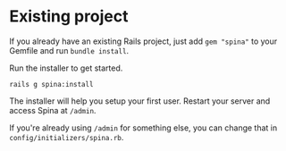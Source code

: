 # Existing project

If you already have an existing Rails project, just add `gem "spina"` to your Gemfile and run `bundle install`.

Run the installer to get started.

```
rails g spina:install
```

The installer will help you setup your first user.
Restart your server and access Spina at `/admin`.

If you're already using `/admin` for something else, you can change that in `config/initializers/spina.rb`.
